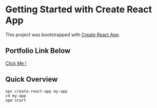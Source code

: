 # Getting Started with Create React App

This project was bootstrapped with [Create React App](https://github.com/facebook/create-react-app).

## Portfolio Link Below

[Click Me !](https://stephanlaasportfolio.netlify.app/)

## Quick Overview

```
npx create-react-app my-app
cd my-app
npm start
```
